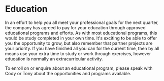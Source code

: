 Education
==========

In an effort to help you all meet your professional goals for the next quarter, the company has agreed to pay for your education through approved educational programs and efforts. As with most educational programs, this would be study completed in your own time. It's exciting to be able to offer you the opportunity to grow, but also remember that partner projects are your priority. If you have finished all you can for the current time, then by all means use your extra time to study or work through exercises, however education is normally an extracurricular activity.

To enroll on or enquire about an educational program, please speak with Cody or Tony about the opportunities and programs available. 
